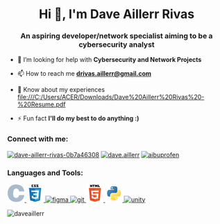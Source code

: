 <h1 align="center">Hi 👋, I'm Dave Aillerr Rivas</h1>
<h3 align="center">An aspiring developer/network specialist aiming to be a cybersecurity analyst</h3>

- 🤝 I’m looking for help with **Cybersecurity and Network Projects**

- 📫 How to reach me **drivas.aillerr@gmail.com**

- 📄 Know about my experiences [file:///C:/Users/ACER/Downloads/Dave%20Aillerr%20Rivas%20-%20Resume.pdf](file:///C:/Users/ACER/Downloads/Dave%20Aillerr%20Rivas%20-%20Resume.pdf)

- ⚡ Fun fact **I'll do my best to do anything :)**

<h3 align="left">Connect with me:</h3>
<p align="left">
<a href="https://linkedin.com/in/dave-aillerr-rivas-0b7a46308" target="blank"><img align="center" src="https://raw.githubusercontent.com/rahuldkjain/github-profile-readme-generator/master/src/images/icons/Social/linked-in-alt.svg" alt="dave-aillerr-rivas-0b7a46308" height="30" width="40" /></a>
<a href="https://fb.com/dave.aillerr" target="blank"><img align="center" src="https://raw.githubusercontent.com/rahuldkjain/github-profile-readme-generator/master/src/images/icons/Social/facebook.svg" alt="dave.aillerr" height="30" width="40" /></a>
<a href="https://instagram.com/aibuprofen" target="blank"><img align="center" src="https://raw.githubusercontent.com/rahuldkjain/github-profile-readme-generator/master/src/images/icons/Social/instagram.svg" alt="aibuprofen" height="30" width="40" /></a>
</p>

<h3 align="left">Languages and Tools:</h3>
<p align="left"> <a href="https://www.cprogramming.com/" target="_blank" rel="noreferrer"> <img src="https://raw.githubusercontent.com/devicons/devicon/master/icons/c/c-original.svg" alt="c" width="40" height="40"/> </a> <a href="https://www.w3schools.com/css/" target="_blank" rel="noreferrer"> <img src="https://raw.githubusercontent.com/devicons/devicon/master/icons/css3/css3-original-wordmark.svg" alt="css3" width="40" height="40"/> </a> <a href="https://www.figma.com/" target="_blank" rel="noreferrer"> <img src="https://www.vectorlogo.zone/logos/figma/figma-icon.svg" alt="figma" width="40" height="40"/> </a> <a href="https://git-scm.com/" target="_blank" rel="noreferrer"> <img src="https://www.vectorlogo.zone/logos/git-scm/git-scm-icon.svg" alt="git" width="40" height="40"/> </a> <a href="https://www.w3.org/html/" target="_blank" rel="noreferrer"> <img src="https://raw.githubusercontent.com/devicons/devicon/master/icons/html5/html5-original-wordmark.svg" alt="html5" width="40" height="40"/> </a> <a href="https://www.python.org" target="_blank" rel="noreferrer"> <img src="https://raw.githubusercontent.com/devicons/devicon/master/icons/python/python-original.svg" alt="python" width="40" height="40"/> </a> <a href="https://unity.com/" target="_blank" rel="noreferrer"> <img src="https://www.vectorlogo.zone/logos/unity3d/unity3d-icon.svg" alt="unity" width="40" height="40"/> </a> </p>

<p><img align="center" src="https://github-readme-stats.vercel.app/api/top-langs?username=daveaillerr&show_icons=true&locale=en&layout=compact" alt="daveaillerr" /></p>


